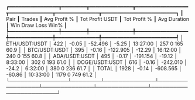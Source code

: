 ┏━━━━━━━━━━━━━━━━┳━━━━━━━━┳━━━━━━━━━━━━━━┳━━━━━━━━━━━━━━━━━┳━━━━━━━━━━━━━━┳━━━━━━━━━━━━━━┳━━━━━━━━━━━━━━━━━━━━━━━━┓
┃           Pair ┃ Trades ┃ Avg Profit % ┃ Tot Profit USDT ┃ Tot Profit % ┃ Avg Duration ┃  Win  Draw  Loss  Win% ┃
┡━━━━━━━━━━━━━━━━╇━━━━━━━━╇━━━━━━━━━━━━━━╇━━━━━━━━━━━━━━━━━╇━━━━━━━━━━━━━━╇━━━━━━━━━━━━━━╇━━━━━━━━━━━━━━━━━━━━━━━━┩
│  ETH/USDT:USDT │    422 │        -0.05 │         -52.496 │        -5.25 │     13:27:00 │  257     0   165  60.9 │
│  BTC/USDT:USDT │    395 │        -0.16 │        -122.905 │       -12.29 │     16:12:00 │  240     0   155  60.8 │
│  ADA/USDT:USDT │    495 │        -0.17 │        -191.154 │       -19.12 │      8:33:00 │  302     0   193  61.0 │
│ DOGE/USDT:USDT │    616 │        -0.16 │        -242.010 │        -24.2 │      6:32:00 │  380     0   236  61.7 │
│          TOTAL │   1928 │        -0.14 │        -608.565 │       -60.86 │     10:33:00 │ 1179     0   749  61.2 │
└────────────────┴────────┴──────────────┴─────────────────┴──────────────┴──────────────┴────────────────────────┘
